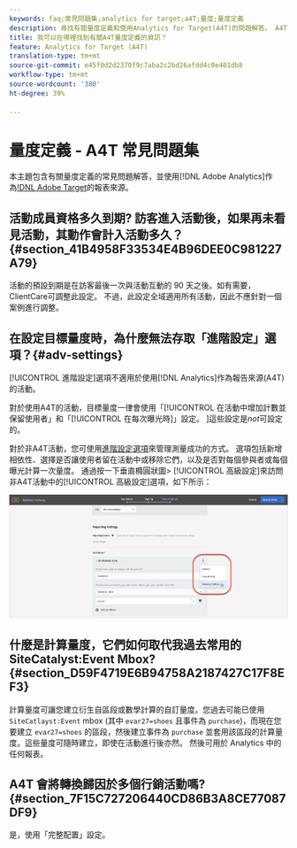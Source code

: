 ```yaml
---
keywords: faq;常見問題集;analytics for target;a4T;量度;量度定義
description: 尋找有關量度定義和使用Analytics for Target(A4T)的問題解答。 A4T可讓您將Analytics報表與Adobe Target活動搭配使用。
title: 我可以在哪裡找到有關A4T量度定義的資訊？
feature: Analytics for Target (A4T)
translation-type: tm+mt
source-git-commit: e45f0d2d2370f9c7aba2c2bd26afdd4c0e401db8
workflow-type: tm+mt
source-wordcount: '380'
ht-degree: 39%

---
```



# 量度定義 - A4T 常見問題集

本主題包含有關量度定義的常見問題解答，並使用[!DNL Adobe Analytics]作為[!DNL Adobe Target](A4T)的報表來源。

## 活動成員資格多久到期? 訪客進入活動後，如果再未看見活動，其動作會計入活動多久？{#section_41B4958F33534E4B96DEE0C981227A79}

活動的預設到期是在訪客最後一次與活動互動的 90 天之後。如有需要，ClientCare可調整此設定。 不過，此設定全域適用所有活動，因此不應針對一個案例進行調整。

## 在設定目標量度時，為什麼無法存取「進階設定」選項？{#adv-settings}

[!UICONTROL 進階設定]選項不適用於使用[!DNL Analytics]作為報告來源(A4T)的活動。

對於使用A4T的活動，目標量度一律會使用「[!UICONTROL 在活動中增加計數並保留使用者」和「[!UICONTROL 在每次曝光時]」設定。 ]這些設定是&#x200B;*not*&#x200B;可設定的。

對於非A4T活動，您可使用[進階設定選項](/help/c-activities/r-success-metrics/success-metrics.md#section_7CE95A2FA8F5438E936C365A6D43BC5B)來管理測量成功的方式。 選項包括新增相依性、選擇是否讓使用者留在活動中或移除它們，以及是否對每個參與者或每個曝光計算一次量度。 通過按一下垂直橢圓狀圖> [!UICONTROL 高級設定]來訪問非A4T活動中的[!UICONTROL 高級設定]選項，如下所示：

![進階設定](/help/c-activities/r-success-metrics/assets/advanced-settings.png)

## 什麼是計算量度，它們如何取代我過去常用的 SiteCatalyst:Event Mbox?  {#section_D59F4719E6B94758A2187427C17F8EF3}

計算量度可讓您建立衍生自區段或數學計算的自訂量度。您過去可能已使用 `SiteCatlayst:Event` mbox (其中 `evar27=shoes` 且事件為 `purchase`)，而現在您要建立 `evar27=shoes` 的區段，然後建立事件為 `purchase` 並套用該區段的計算量度。這些量度可隨時建立，即使在活動進行後亦然。 然後可用於 Analytics 中的任何報表。

## A4T 會將轉換歸因於多個行銷活動嗎?  {#section_7F15C727206440CD86B3A8CE77087DF9}

是，使用「完整配置」設定。
